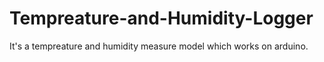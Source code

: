 # Tempreature-and-Humidity-Logger
It's a tempreature and humidity measure model which works on arduino.
